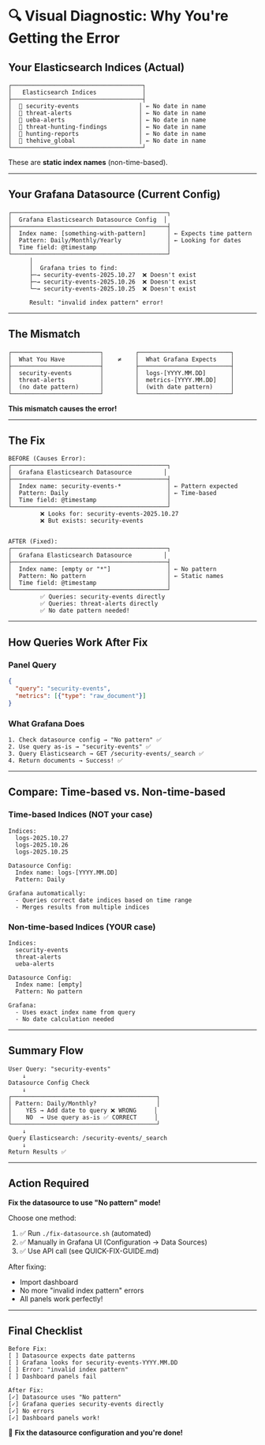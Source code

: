 # 🔍 Visual Diagnostic: Why You're Getting the Error

## Your Elasticsearch Indices (Actual)

```
┌─────────────────────────────────────┐
│   Elasticsearch Indices             │
├─────────────────────────────────────┤
│  📁 security-events                 │ ← No date in name
│  📁 threat-alerts                   │ ← No date in name
│  📁 ueba-alerts                     │ ← No date in name
│  📁 threat-hunting-findings         │ ← No date in name
│  📁 hunting-reports                 │ ← No date in name
│  📁 thehive_global                  │ ← No date in name
└─────────────────────────────────────┘
```

These are **static index names** (non-time-based).

---

## Your Grafana Datasource (Current Config)

```
┌────────────────────────────────────────────┐
│  Grafana Elasticsearch Datasource Config  │
├────────────────────────────────────────────┤
│  Index name: [something-with-pattern]      │ ← Expects time pattern
│  Pattern: Daily/Monthly/Yearly             │ ← Looking for dates
│  Time field: @timestamp                    │
└────────────────────────────────────────────┘
      │
      │  Grafana tries to find:
      ├─→ security-events-2025.10.27  ❌ Doesn't exist
      ├─→ security-events-2025.10.26  ❌ Doesn't exist
      └─→ security-events-2025.10.25  ❌ Doesn't exist
      
      Result: "invalid index pattern" error!
```

---

## The Mismatch

```
┌─────────────────────────┐         ┌──────────────────────────┐
│  What You Have          │    ≠    │  What Grafana Expects    │
├─────────────────────────┤         ├──────────────────────────┤
│  security-events        │         │  logs-[YYYY.MM.DD]       │
│  threat-alerts          │         │  metrics-[YYYY.MM.DD]    │
│  (no date pattern)      │         │  (with date pattern)     │
└─────────────────────────┘         └──────────────────────────┘
```

**This mismatch causes the error!**

---

## The Fix

```
BEFORE (Causes Error):
┌────────────────────────────────────────────┐
│  Grafana Elasticsearch Datasource         │
├────────────────────────────────────────────┤
│  Index name: security-events-*             │ ← Pattern expected
│  Pattern: Daily                            │ ← Time-based
│  Time field: @timestamp                    │
└────────────────────────────────────────────┘
         ❌ Looks for: security-events-2025.10.27
         ❌ But exists: security-events


AFTER (Fixed):
┌────────────────────────────────────────────┐
│  Grafana Elasticsearch Datasource         │
├────────────────────────────────────────────┤
│  Index name: [empty or "*"]                │ ← No pattern
│  Pattern: No pattern                       │ ← Static names
│  Time field: @timestamp                    │
└────────────────────────────────────────────┘
         ✅ Queries: security-events directly
         ✅ Queries: threat-alerts directly
         ✅ No date pattern needed!
```

---

## How Queries Work After Fix

### Panel Query
```json
{
  "query": "security-events",
  "metrics": [{"type": "raw_document"}]
}
```

### What Grafana Does
```
1. Check datasource config → "No pattern" ✅
2. Use query as-is → "security-events" ✅
3. Query Elasticsearch → GET /security-events/_search ✅
4. Return documents → Success! ✅
```

---

## Compare: Time-based vs. Non-time-based

### Time-based Indices (NOT your case)
```
Indices:
  logs-2025.10.27
  logs-2025.10.26
  logs-2025.10.25

Datasource Config:
  Index name: logs-[YYYY.MM.DD]
  Pattern: Daily
  
Grafana automatically:
  - Queries correct date indices based on time range
  - Merges results from multiple indices
```

### Non-time-based Indices (YOUR case)
```
Indices:
  security-events
  threat-alerts
  ueba-alerts

Datasource Config:
  Index name: [empty]
  Pattern: No pattern
  
Grafana:
  - Uses exact index name from query
  - No date calculation needed
```

---

## Summary Flow

```
User Query: "security-events"
    ↓
Datasource Config Check
    ↓
┌─────────────────────────────────────────┐
│ Pattern: Daily/Monthly?                 │
│    YES → Add date to query ❌ WRONG     │
│    NO  → Use query as-is ✅ CORRECT     │
└─────────────────────────────────────────┘
    ↓
Query Elasticsearch: /security-events/_search
    ↓
Return Results ✅
```

---

## Action Required

**Fix the datasource to use "No pattern" mode!**

Choose one method:
1. ✅ Run `./fix-datasource.sh` (automated)
2. ✅ Manually in Grafana UI (Configuration → Data Sources)
3. ✅ Use API call (see QUICK-FIX-GUIDE.md)

After fixing:
- Import dashboard
- No more "invalid index pattern" errors
- All panels work perfectly!

---

## Final Checklist

```
Before Fix:
[ ] Datasource expects date patterns
[ ] Grafana looks for security-events-YYYY.MM.DD
[ ] Error: "invalid index pattern"
[ ] Dashboard panels fail

After Fix:
[✓] Datasource uses "No pattern"
[✓] Grafana queries security-events directly
[✓] No errors
[✓] Dashboard panels work!
```

🎯 **Fix the datasource configuration and you're done!**
